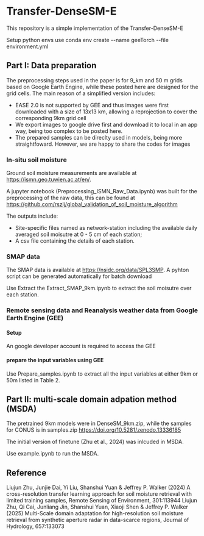 # Transfer-DenseSM-E
This repository is a simple implementation of the Transfer-DenseSM-E

Setup python envs
use conda env create --name geeTorch --file environment.yml

## Part I: Data preparation

The preprocessing steps used in the paper is for 9_km and 50 m grids based on Google Earth Engine, while these posted here are designed for the grid cells. The main reason of a simplified version includes: 
- EASE 2.0 is not supported by GEE and thus images were first downloaded with a size of 13x13 km, allowing a reprojection to cover the corresponding 9km grid cell 
- We export images to google drive first and download it to local in an app way, being too complex to be posted here.
- The prepared samples can be direclty used in models, being more straightfoward.
However, we are happy to share the codes for images

### In-situ soil moisture
Ground soil moisture measurements are available at https://ismn.geo.tuwien.ac.at/en/.

A jupyter notebook (Preprocessing_ISMN_Raw_Data.ipynb) was built for the preprocessing of the raw data, this can be found at https://github.com/rszlj/global_validation_of_soil_moisture_algorithm

The outputs include: 
- Site-specific files named as network-station including the available daily averaged soil moisutre at 0 - 5 cm of each station;
- A csv file containing the details of each station.

### SMAP data
The SMAP data is available at https://nsidc.org/data/SPL3SMP. A pyhton script can be generated automatically for batch download

Use Extract the Extract_SMAP_9km.ipynb to extract the soil moisutre over each station.

### Remote sensing data and Reanalysis weather data from Google Earth Engine (GEE)
#### Setup
An google developer account is required to access the GEE

#### prepare the input variables using GEE
Use Prepare_samples.ipynb to extract all the input variables at either 9km or 50m listed in Table 2. 

## Part II: multi-scale domain adpation method (MSDA)

The pretrained 9km models were in DenseSM_9km.zip, while the samples for CONUS is in samples.zip https://doi.org/10.5281/zenodo.13336185

The initial version of finetune (Zhu et al., 2024) was inlcuded in MSDA.

Use example.ipynb to run the MSDA.


## Reference
Liujun Zhu, Junjie Dai, Yi Liu, Shanshui Yuan & Jeffrey P. Walker (2024) A cross-resolution transfer learning approach for soil moisture retrieval with limited training samples, Remote Sensing of Environment, 301:113944
Liujun Zhu, Qi Cai, Junliang Jin, Shanshui Yuan, Xiaoji Shen & Jeffrey P. Walker (2025) Multi-Scale domain adaptation for high-resolution soil moisture retrieval from synthetic aperture radar in data-scarce regions, Journal of Hydrology, 657:133073
